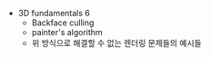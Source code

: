 * 3D fundamentals 6
    * Backface culling
    * painter's algorithm
    * 위 방식으로 해결할 수 없는 렌더링 문제들의 예시들
